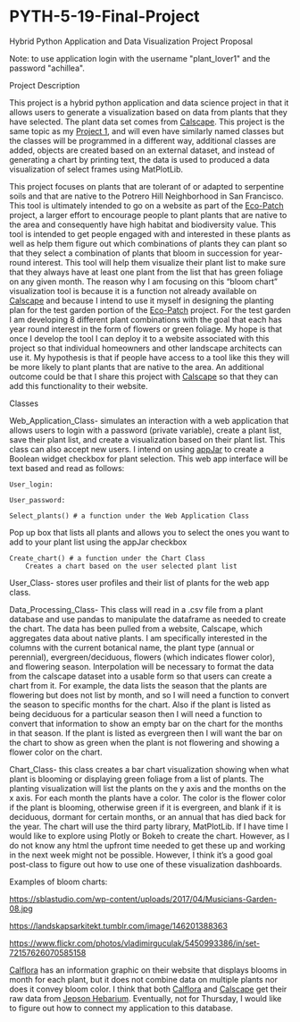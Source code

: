# PYTH-5-19-Final-Project

Hybrid Python Application and Data Visualization Project Proposal

Note: to use application login with the username "plant_lover1" and the password "achillea".

Project Description

This project is a hybrid python application and data science project in that it allows users to generate a visualization based on data from plants that they have selected. The plant data set comes from [Calscape](https://calscape.org/). This project is the same topic as my [Project 1](https://git.generalassemb.ly/hackerharker/Project01), and will even have similarly named classes but the classes will be programmed in a different way, additional classes are added, objects are created based on an external dataset, and instead of generating a chart by printing text, the data is used to produced a data visualization of select frames using MatPlotLib.

This project focuses on plants that are tolerant of or adapted to serpentine soils and that are native to the Potrero Hill Neighborhood in San Francisco. This tool is ultimately intended to go on a website as part of the [Eco-Patch](https://www.greenbenefit.org/project-blog/2020/7/10/7h2nn73s0ae13hhxm61nwnjdnvkkls) project, a larger effort to encourage people to plant plants that are native to the area and consequently have high habitat and biodiversity value. This tool is intended to get people engaged with and interested in these plants as well as help them figure out which combinations of plants they can plant so that they select a combination of plants that bloom in succession for year-round interest. This tool will help them visualize their plant list to make sure that they always have at least one plant from the list that has green foliage on any given month. The reason why I am focusing on this “bloom chart” visualization tool is because it is a function not already available on [Calscape](https://calscape.org/) and because I intend to use it myself in designing the planting plan for the test garden portion of the [Eco-Patch](https://www.greenbenefit.org/project-blog/2020/7/10/7h2nn73s0ae13hhxm61nwnjdnvkkls) project. For the test garden I am developing 8 different plant combinations with the goal that each has year round interest in the form of flowers or green foliage. My hope is that once I develop the tool I can deploy it to a website associated with this project so that individual homeowners and other landscape architects can use it. My hypothesis is that if people have access to a tool like this they will be more likely to plant plants that are native to the area. An additional outcome could be that I share this project with [Calscape](https://calscape.org/) so that they can add this functionality to their website.

Classes

Web_Application_Class- simulates an interaction with a web application that allows users to login with a password (private variable), create a plant list, save their plant list, and create a visualization based on their plant list. This class can also accept new users. I intend on using [appJar](http://appjar.info/) to create a Boolean widget checkbox for plant selection. This web app interface will be text based and read as follows:
    
    User_login:

    User_password:

    Select_plants() # a function under the Web Application Class
Pop up box that lists all plants and allows you to select the ones you want to add to your plant list using the appJar checkbox

    Create_chart() # a function under the Chart Class
        Creates a chart based on the user selected plant list


User_Class- stores user profiles and their list of plants for the web app class.

Data_Processing_Class- This class will read in a .csv file from a plant database and use pandas to manipulate the dataframe as needed to create the chart. The data has been pulled from a website, Calscape, which aggregates data about native plants. I am specifically interested in the columns with the current botanical name, the plant type (annual or perennial), evergreen/deciduous, flowers (which indicates flower color), and flowering season. Interpolation will be necessary to format the data from the calscape dataset into a usable form so that users can create a chart from it. For example, the data lists the season that the plants are flowering but does not list by month, and so I will need a function to convert the season to specific months for the chart. Also if the plant is listed as being deciduous for a particular season then I will need a function to convert that information to show an empty bar on the chart for the months in that season. If the plant is listed as evergreen then I will want the bar on the chart to show as green when the plant is not flowering and showing a flower color on the chart.

Chart_Class- this class creates a bar chart visualization showing when what plant is blooming or displaying green foliage from a list of plants. The planting visualization will list the plants on the y axis and the months on the x axis. For each month the plants have a color. The color is the flower color if the plant is blooming, otherwise green if it is evergreen, and blank if it is deciduous, dormant for certain months, or an annual that has died back for the year. The chart will use the third party library, MatPlotLib. If I have time I would like to explore using Plotly or Bokeh to create the chart. However, as I do not know any html the upfront time needed to get these up and working in the next week might not be possible. However, I think it’s a good goal post-class to figure out how to use one of these visualization dashboards.

Examples of bloom charts:

https://sblastudio.com/wp-content/uploads/2017/04/Musicians-Garden-08.jpg

https://landskapsarkitekt.tumblr.com/image/146201388363

https://www.flickr.com/photos/vladimirguculak/5450993386/in/set-72157626070585158

[Calflora](https://www.calflora.org/cgi-bin/species_query.cgi?where-calrecnum=61) has an information graphic on their website that displays blooms in month for each plant, but it does not combine data on multiple plants nor does it convey bloom color. I think that both [Calflora](https://www.calflora.org/cgi-bin/species_query.cgi?where-calrecnum=61) and [Calscape](https://calscape.org/)  get their raw data from [Jepson Hebarium](https://ucjeps.berkeley.edu/). Eventually, not for Thursday, I would like to figure out how to connect my application to this database.
